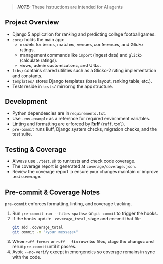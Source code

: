 > **_NOTE:_** These instructions are intended for AI agents

## Project Overview

- Django 5 application for ranking and predicting college football games.
- `core/` holds the main app:
  - models for teams, matches, venues, conferences, and Glicko ratings.
  - management commands like `import` (ingest data) and `glicko` (calculate ratings).
  - views, admin customizations, and URLs.
- `libs/` contains shared utilities such as a Glicko-2 rating implementation and constants.
- `templates/` stores Django templates (base layout, ranking table, etc.).
- Tests reside in `tests/` mirroring the app structure.

## Development

- Python dependencies are in `requirements.txt`.
- Use `.env.example` as a reference for required environment variables.
- Linting and formatting are enforced by **Ruff** (`ruff.toml`).
- `pre-commit` runs Ruff, Django system checks, migration checks, and the test suite.

## Testing & Coverage

- Always use `./test.sh` to run tests and check code coverage.
- The coverage report is generated at `coverage/coverage.json`.
- Review the coverage report to ensure your changes maintain or improve test coverage.

## Pre-commit & Coverage Notes

`pre-commit` enforces formatting, linting, and coverage tracking.

1. Run `pre-commit run --files <paths>` or `git commit` to trigger the hooks.
2. If the hooks update `.coverage_total`, stage and commit that file:
   ```bash
   git add .coverage_total
   git commit -m "<your message>"
   ```
3. When `ruff format` or `ruff --fix` rewrites files, stage the changes and rerun `pre-commit` until it passes.
4. Avoid `--no-verify` except in emergencies so coverage remains in sync with the code.
